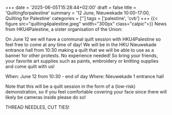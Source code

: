 +++
date = '2025-06-05T15:28:44+02:00'
draft = false
title = 'Quiltingforpalestine'
summary = '12 June, Nieuwekade 10:00-17:00, Quilting for Palestine'
categories = ['']
tags = ['palestine', 'cvb']
+++
{{< figure src="quilting4palestine.jpeg" width="300px" class="calpic">}}
News from HKU4Palestine, a sister organisation of the Union:

On June 12 we will have a communal quilt session with HKU4Palestine so feel free to come at any time of day! We will be in the HKU Nieuwekade entrance hall from 10:30 making a quilt that we will be able to use as a banner for other protests. No experience needed! So bring your friends, your favorite art supplies such as paints, embroidery or knitting supplies and come quilt with us!

When: June 12 from 10:30 - end of day Where: Nieuwekade 1 entrance hall

Note that this will be a quilt session in the form of a (low-risk) demonstration, so if you feel comfortable covering your face since there will likely be cameras inside please do so!

THREAD NEEDLES, CUT TIES!

